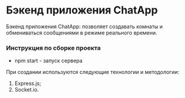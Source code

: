 # Бэкенд приложения ChatApp

Бэкенд приложения ChatApp: позволяет создавать комнаты и обмениваться сообщениями в режиме реального времени.

### Инструкция по сборке проекта

- npm start - запуск сервера

При создании используются следующие технологии и методологии:

1. Express.js;
2. Socket.io.
